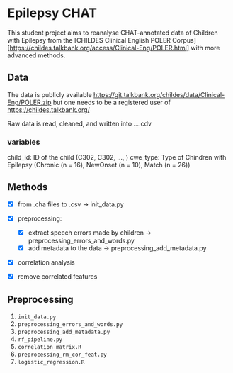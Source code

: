 # Epilepsy CHAT
This student project aims to reanalyse CHAT-annotated data of Children with Epilepsy from the [CHILDES Clinical English POLER Corpus][https://childes.talkbank.org/access/Clinical-Eng/POLER.html] with more advanced methods.

## Data
The data is publicly available https://git.talkbank.org/childes/data/Clinical-Eng/POLER.zip but one needs to be a registered user of https://childes.talkbank.org/

Raw data is read, cleaned, and written into ....cdv 

### variables
child_id: ID of the child (C302, C302, ..., )
cwe_type: Type of Chindren with Epilepsy (Chronic (n = 16), NewOnset (n = 10), Match (n = 26))

## Methods
- [x] from .cha files to .csv -> init_data.py
- [x] preprocessing:
  - [x] extract speech errors made by children -> preprocessing_errors_and_words.py
  - [x] add metadata to the data -> preprocessing_add_metadata.py
- [x] correlation analysis
- [x] remove correlated features 


## Preprocessing
1. `init_data.py`
2. `preprocessing_errors_and_words.py`
3. `preprocessing_add_metadata.py`
4. `rf_pipeline.py`
5. `correlation_matrix.R`
6. `preprocessing_rm_cor_feat.py`
7. `logistic_regression.R`